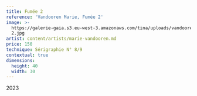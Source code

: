 ```yaml
---
title: Fumée 2
reference: 'Vandooren Marie, Fumée 2'
image: >-
  https://galerie-gaia.s3.eu-west-3.amazonaws.com/tina/uploads/vandooren-marie/galerie-gaia-vandooren-marie-fumee
  2.jpg
artist: content/artists/marie-vandooren.md
price: 150
technique: Sérigraphie N° 8/9
contextual: true
dimensions:
  height: 40
  width: 30
---
```


2023
